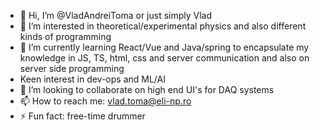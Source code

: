 - 👋 Hi, I’m @VladAndreiToma or just simply Vlad
- 👀 I’m interested in theoretical/experimental physics and also different kinds of programming
- 🌱 I’m currently learning React/Vue and Java/spring to encapsulate my knowledge in JS, TS, html, css and server communication and also on server side programming
- Keen interest in dev-ops and ML/AI
- 💞️ I’m looking to collaborate on high end UI's for DAQ systems
- 📫 How to reach me: vlad.toma@eli-np.ro
- ⚡ Fun fact: free-time drummer

<!---
VladAndreiToma/VladAndreiToma is a ✨ special ✨ repository because its `README.md` (this file) appears on your GitHub profile.
You can click the Preview link to take a look at your changes.
--->

